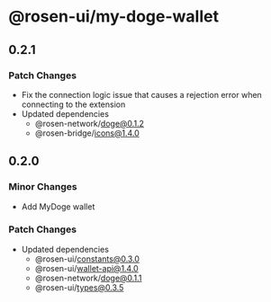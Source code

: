 # @rosen-ui/my-doge-wallet

## 0.2.1

### Patch Changes

- Fix the connection logic issue that causes a rejection error when connecting to the extension
- Updated dependencies
  - @rosen-network/doge@0.1.2
  - @rosen-bridge/icons@1.4.0

## 0.2.0

### Minor Changes

- Add MyDoge wallet

### Patch Changes

- Updated dependencies
  - @rosen-ui/constants@0.3.0
  - @rosen-ui/wallet-api@1.4.0
  - @rosen-network/doge@0.1.1
  - @rosen-ui/types@0.3.5
